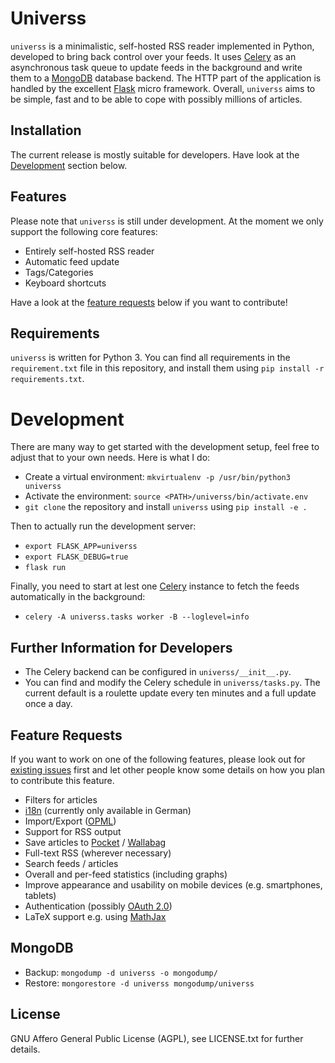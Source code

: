 # Universs

`universs` is a minimalistic, self-hosted RSS reader implemented in Python, developed to bring back control over your feeds. It uses [Celery](http://www.celeryproject.org/) as an asynchronous task queue to update feeds in the background and write them to a [MongoDB](https://docs.mongodb.com/) database backend. The HTTP part of the application is handled by the excellent [Flask](https://github.com/pallets/flask) micro framework. Overall, `universs` aims to be simple, fast and to be able to cope with possibly millions of articles.

## Installation

The current release is mostly suitable for developers. Have look at the [Development](/#development) section below.

## Features

Please note that `universs` is still under development. At the moment we only support the following core features:

* Entirely self-hosted RSS reader
* Automatic feed update
* Tags/Categories
* Keyboard shortcuts

Have a look at the [feature requests](/#feature-requests) below if you want to contribute!

## Requirements

`universs` is written for Python 3. You can find all requirements in the `requirement.txt` file in this repository, and install them using `pip install -r requirements.txt`.

# Development

There are many way to get started with the development setup, feel free to adjust that to your own needs. Here is what I do:
* Create a virtual environment: `mkvirtualenv -p /usr/bin/python3 universs`
* Activate the environment: `source <PATH>/universs/bin/activate.env`
* `git clone` the repository and install `universs` using `pip install -e .`

Then to actually run the development server:
* `export FLASK_APP=universs`
* `export FLASK_DEBUG=true`
* `flask run`

Finally, you need to start at lest one [Celery](http://www.celeryproject.org/) instance to fetch the feeds automatically in the background:
* `celery -A universs.tasks worker -B --loglevel=info`

## Further Information for Developers

* The Celery backend can be configured in `universs/__init__.py`.
* You can find and modify the Celery schedule in `universs/tasks.py`. The current default is a roulette update every ten minutes and a full update once a day.

## Feature Requests

If you want to work on one of the following features, please look out for [existing issues](https://github.com/markus-beuckelmann/universs/issues) first and let other people know some details on how you plan to contribute this feature.

* Filters for articles
* [i18n](https://en.wikipedia.org/wiki/Internationalization_and_localization) (currently only available in German)
* Import/Export ([OPML](https://en.wikipedia.org/wiki/OPML))
* Support for RSS output
* Save articles to [Pocket](https://getpocket.com/) / [Wallabag](https://wallabag.org/en)
* Full-text RSS (wherever necessary)
* Search feeds / articles
* Overall and per-feed statistics (including graphs)
* Improve appearance and usability on mobile devices (e.g. smartphones, tablets)
* Authentication (possibly [OAuth 2.0](https://en.wikipedia.org/wiki/OAuth))
* LaTeX support e.g. using [MathJax](https://www.mathjax.org/)

## MongoDB

* Backup: `mongodump -d universs -o mongodump/`
* Restore: `mongorestore -d universs mongodump/universs`

## License

GNU Affero General Public License (AGPL), see LICENSE.txt for further details.
